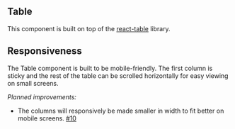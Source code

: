 ## Table

This component is built on top of the [react-table][1] library.

## Responsiveness

The Table component is built to be mobile-friendly. The first column is sticky and the rest of the table can be scrolled horizontally for easy viewing on small screens.

_Planned improvements:_

- The columns will responsively be made smaller in width to fit better on mobile screens. [#10][2]

[1]: https://react-table.tanstack.com/
[2]: https://github.com/hazel-ui/hazel-ui/issues/10
